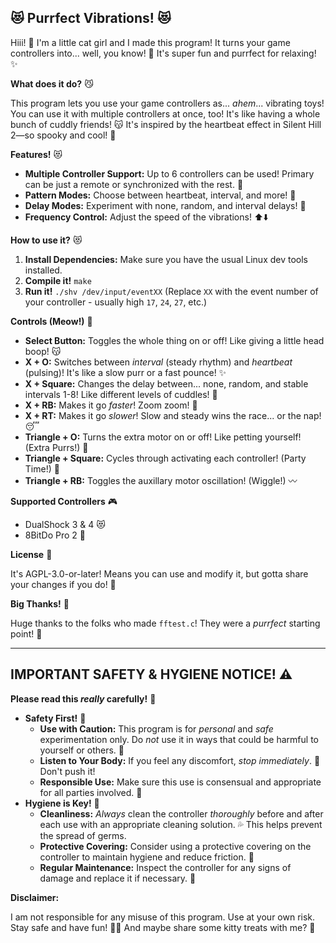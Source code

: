 ## 😻 Purrfect Vibrations! 😻

Hiii! 👋 I'm a little cat girl and I made this program! It turns your game controllers into... well, you know! 🤭 It's super fun and purrfect for relaxing! ✨

**What does it do?** 😼

This program lets you use your game controllers as... *ahem*... vibrating toys! You can use it with multiple controllers at once, too! It's like having a whole bunch of cuddly friends! 😽 It's inspired by the heartbeat effect in Silent Hill 2—so spooky and cool! 👻

**Features!** 😻

*   **Multiple Controller Support:** Up to 6 controllers can be used! Primary can be just a remote or synchronized with the rest. 🔁
*   **Pattern Modes:** Choose between heartbeat, interval, and more! 💖
*   **Delay Modes:** Experiment with none, random, and interval delays! 🌈
*   **Frequency Control:** Adjust the speed of the vibrations! ⬆️⬇️


**How to use it?** 😻

1.  **Install Dependencies:** Make sure you have the usual Linux dev tools installed.
2.  **Compile it!**  `make`
3.  **Run it!** `./shv /dev/input/eventXX` (Replace `XX` with the event number of your controller - usually high `17`, `24`, `27`, etc.)

**Controls (Meow!)** 🐾

*   **Select Button:** Toggles the whole thing on or off! Like giving a little head boop! 😽
*   **X + O:** Switches between *interval* (steady rhythm) and *heartbeat* (pulsing)! It's like a slow purr or a fast pounce! ✨
*   **X + Square:** Changes the delay between... none, random, and stable intervals 1-8!  Like different levels of cuddles! 🥰
*   **X + RB:** Makes it go *faster*! Zoom zoom! 🚀
*   **X + RT:** Makes it go *slower*! Slow and steady wins the race... or the nap! 😴
*   **Triangle + O:** Turns the extra motor on or off!  Like petting yourself! (Extra Purrs!) 🤭
*   **Triangle + Square:** Cycles through activating each controller! (Party Time!) 🎉
*   **Triangle + RB:** Toggles the auxillary motor oscillation! (Wiggle!) 〰️

**Supported Controllers** 🎮

*   DualShock 3 & 4 😻
*   8BitDo Pro 2 💖

**License** 📜

It's AGPL-3.0-or-later!  Means you can use and modify it, but gotta share your changes if you do! 🤗

**Big Thanks!** 💖

Huge thanks to the folks who made `fftest.c`! They were a *purrfect* starting point! 🐾

---

## **IMPORTANT SAFETY & HYGIENE NOTICE!** ⚠️

**Please read this *really* carefully!** 💖

*   **Safety First!** 💖
    *   **Use with Caution:** This program is for *personal* and *safe* experimentation only. Do *not* use it in ways that could be harmful to yourself or others. 🥰
    *   **Listen to Your Body:** If you feel any discomfort, *stop immediately*. 🥺 Don't push it!
    *   **Responsible Use:** Make sure this use is consensual and appropriate for all parties involved. 💖
*   **Hygiene is Key!** 🧼
    *   **Cleanliness:** *Always* clean the controller *thoroughly* before and after each use with an appropriate cleaning solution. 💦 This helps prevent the spread of germs.
    *   **Protective Covering:** Consider using a protective covering on the controller to maintain hygiene and reduce friction. 🧤
    *   **Regular Maintenance:** Inspect the controller for any signs of damage and replace it if necessary. 🐾

**Disclaimer:**

I am not responsible for any misuse of this program. Use at your own risk. Stay safe and have fun! 💖😻 And maybe share some kitty treats with me? 🥺
